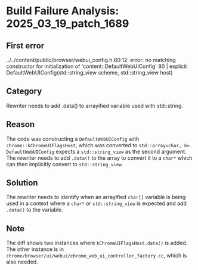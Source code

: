 # Build Failure Analysis: 2025_03_19_patch_1689

## First error

../../content/public/browser/webui_config.h:80:12: error: no matching constructor for initialization of 'content::DefaultWebUIConfig<FlagsUI>'
   80 |   explicit DefaultWebUIConfig(std::string_view scheme, std::string_view host)

## Category
Rewriter needs to add .data() to arrayified variable used with std::string.

## Reason
The code was constructing a `DefaultWebUIConfig` with `chrome::kChromeUIFlagsHost`, which was converted to `std::array<char, 6>`. `DefaultWebUIConfig` expects a `std::string_view` as the second argument.  The rewriter needs to add `.data()` to the array to convert it to a `char*` which can then implicitly convert to `std::string_view`.

## Solution
The rewriter needs to identify when an arrayified `char[]` variable is being used in a context where a `char*` or `std::string_view` is expected and add `.data()` to the variable.

## Note
The diff shows two instances where `kChromeUIFlagsHost.data()` is added. The other instance is in `chrome/browser/ui/webui/chrome_web_ui_controller_factory.cc`, which is also needed.